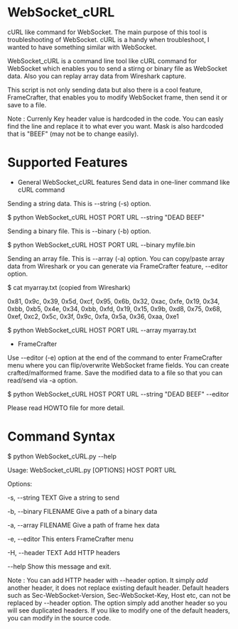 # WebSocket_cURL
cURL like command for WebSocket. The main purpose of this tool is troubleshooting of WebSocket.
cURL is a handy when troubleshoot, I wanted to have something similar with WebSocket.

WebSocket_cURL is a command line tool like cURL command for WebSocket 
which enables you to send a stirng or binary file as WebSocket data. 
Also you can replay array data from Wireshark capture.

This script is not only sending data but also there is a cool feature, FrameCrafter, that 
enables you to modify WebSocket frame, then send it or save to a file.

Note : 
Currenly Key header value is hardcoded in the code. You can easly find the line and replace it to what ever you want.
Mask is also hardcoded that is "BEEF" (may not be to change easily). 

# Supported Features

* General WebSocket_cURL features
Send data in one-liner command like cURL command

Sending a string data. This is --string (-s) option. 
  
$ python WebSocket_cURL HOST PORT URL --string "DEAD BEEF"

Sending a binary file. This is --binary (-b) option.

$ python WebSocket_cURL HOST PORT URL --binary myfile.bin

Sending an array file. This is --array (-a) option.
You can copy/paste array data from Wireshark or you can generate via FrameCrafter feature, --editor option.

$ cat myarray.txt (copied from Wireshark)

0x81, 0x9c, 0x39, 0x5d, 0xcf, 0x95, 0x6b, 0x32,
0xac, 0xfe, 0x19, 0x34, 0xbb, 0xb5, 0x4e, 0x34,
0xbb, 0xfd, 0x19, 0x15, 0x9b, 0xd8, 0x75, 0x68,
0xef, 0xc2, 0x5c, 0x3f, 0x9c, 0xfa, 0x5a, 0x36,
0xaa, 0xe1

$ python WebSocket_cURL HOST PORT URL --array myarray.txt


* FrameCrafter

Use --editor (-e) option at the end of the command to enter FrameCrafter menu where you can
flip/overwrite WebSocket frame fields. You can create crafted/malformed frame.
Save the modified data to a file so that you can read/send via -a option.

$ python WebSocket_cURL HOST PORT URL --string "DEAD BEEF" --editor

Please read HOWTO file for more detail.


# Command Syntax 

$ python WebSocket_cURL.py --help

Usage: WebSocket_cURL.py [OPTIONS] HOST PORT URL

Options:

  -s, --string TEXT      Give a string to send

  -b, --binary FILENAME  Give a path of a binary data

  -a, --array FILENAME   Give a path of frame hex data

  -e, --editor           This enters FrameCrafter menu

  -H, --header TEXT      Add HTTP headers

  --help                 Show this message and exit.
  
  
  Note : You can add HTTP header with --header option. It simply *add* another header, it does not replace existing default header. Default headers such as Sec-WebSocket-Version, Sec-WebSocket-Key, Host etc, can not be replaced by --header option. The option simply add another header so you will see duplicated headers. If you like to modify one of the default headers, you can modify in the source code.
